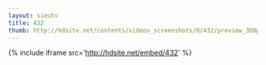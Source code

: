 ```yaml
---
layout: sieutv
title: 432
thumb: http://hdsite.net/contents/videos_screenshots/0/432/preview_360p.mp4.jpg
---
```

{% include iframe src='http://hdsite.net/embed/432' %}
 
